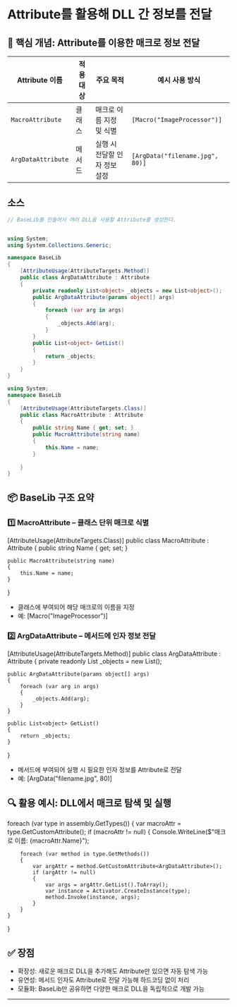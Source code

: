 # Attribute를 활용해 DLL 간 정보를 전달

## 🧠 핵심 개념: Attribute를 이용한 매크로 정보 전달

| Attribute 이름        | 적용 대상       | 주요 목적                          | 예시 사용 방식                          |
|----------------------|----------------|------------------------------------|----------------------------------------|
| `MacroAttribute`     | 클래스          | 매크로 이름 지정 및 식별            | `[Macro("ImageProcessor")]`            |
| `ArgDataAttribute`   | 메서드          | 실행 시 전달할 인자 정보 설정       | `[ArgData("filename.jpg", 80)]`        |


## 소스
```csharp
// BaseLib를 만들어서 여러 DLL을 사용할 Attribute를 생성한다.


using System;
using System.Collections.Generic;

namespace BaseLib
{
    [AttributeUsage(AttributeTargets.Method)]
    public class ArgDataAttribute : Attribute
    {
        private readonly List<object> _objects = new List<object>();
        public ArgDataAttribute(params object[] args)
        {
            foreach (var arg in args)
            {
                _objects.Add(arg);
            }
        }
        public List<object> GetList()
        {
            return _objects;
        }
    }
}

using System;
namespace BaseLib
{
    [AttributeUsage(AttributeTargets.Class)]
    public class MacroAttribute : Attribute
    {
        public string Name { get; set; }
        public MacroAttribute(string name)
        {
            this.Name = name;
        }
        
    }
}


```

## 📦 BaseLib 구조 요약
### 1️⃣ MacroAttribute – 클래스 단위 매크로 식별
[AttributeUsage(AttributeTargets.Class)]
public class MacroAttribute : Attribute
{
    public string Name { get; set; }

    public MacroAttribute(string name)
    {
        this.Name = name;
    }
}


- 클래스에 부여되어 해당 매크로의 이름을 지정
- 예: [Macro("ImageProcessor")]

### 2️⃣ ArgDataAttribute – 메서드에 인자 정보 전달
[AttributeUsage(AttributeTargets.Method)]
public class ArgDataAttribute : Attribute
{
    private readonly List<object> _objects = new List<object>();

    public ArgDataAttribute(params object[] args)
    {
        foreach (var arg in args)
        {
            _objects.Add(arg);
        }
    }

    public List<object> GetList()
    {
        return _objects;
    }
}


- 메서드에 부여되어 실행 시 필요한 인자 정보를 Attribute로 전달
- 예: [ArgData("filename.jpg", 80)]

## 🔍 활용 예시: DLL에서 매크로 탐색 및 실행
foreach (var type in assembly.GetTypes())
{
    var macroAttr = type.GetCustomAttribute<MacroAttribute>();
    if (macroAttr != null)
    {
        Console.WriteLine($"매크로 이름: {macroAttr.Name}");

        foreach (var method in type.GetMethods())
        {
            var argAttr = method.GetCustomAttribute<ArgDataAttribute>();
            if (argAttr != null)
            {
                var args = argAttr.GetList().ToArray();
                var instance = Activator.CreateInstance(type);
                method.Invoke(instance, args);
            }
        }
    }
}



## ✅ 장점
- 확장성: 새로운 매크로 DLL을 추가해도 Attribute만 있으면 자동 탐색 가능
- 유연성: 메서드 인자도 Attribute로 전달 가능해 하드코딩 없이 처리
- 모듈화: BaseLib만 공유하면 다양한 매크로 DLL을 독립적으로 개발 가능

---
